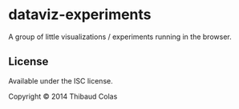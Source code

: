 dataviz-experiments
============

A group of little visualizations / experiments running in the browser.

## License

Available under the ISC license.

Copyright © 2014 Thibaud Colas
